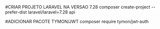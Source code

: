 #CRIAR PROJETO LARAVEL NA VERSAO 7.28
composer create-project --prefer-dist laravel/laravel=7.28 api

#ADICIONAR PACOTE TYMON/JWT
composer require tymon/jwt-auth

